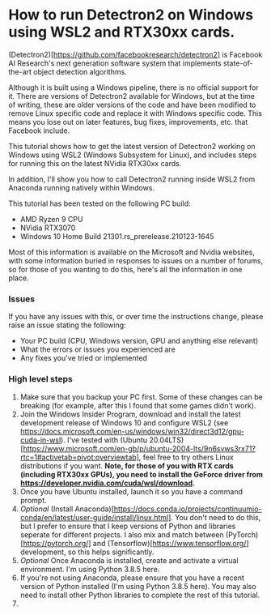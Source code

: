 # How to run Detectron2 on Windows using WSL2 and RTX30xx cards.

(Detectron2)[https://github.com/facebookresearch/detectron2] is Facebook AI Research's next generation software system that implements state-of-the-art object detection algorithms.

Although it is built using a Windows pipeline, there is no official support for it. There are versions of Detectron2 available for Windows, but at the time of writing, these are older versions of the code and have been modified to remove Linux specific code and replace it with Windows specific code. This means you lose out on later features, bug fixes, improvements, etc. that Facebook include.

This tutorial shows how to get the latest version of Detectron2 working on Windows using WSL2 (Windows Subsystem for Linux), and includes steps for running this on the latest NVidia RTX30xx cards.

In addition, I'll show you how to call Detectron2 running inside WSL2 from Anaconda running natively within Windows.

This tutorial has been tested on the following PC build:

* AMD Ryzen 9 CPU
* NVidia RTX3070
* Windows 10 Home Build 21301.rs_prerelease.210123-1645

Most of this information is available on the Microsoft and Nvidia websites, with some information buried in responses to issues on a number of forums, so for those of you wanting to do this, here's all the information in one place.

### Issues

If you have any issues with this, or over time the instructions change, please raise an issue stating the following:

* Your PC build (CPU, Windows version, GPU and anything else relevant)
* What the errors or issues you experienced are
* Any fixes you've tried or implemented

### High level steps

1. Make sure that you backup your PC first. Some of these changes can be breaking (for example, after this I found that some games didn't work).
1. Join the Windows Insider Program, download and install the latest development release of Windows 10 and configure WSL2 (see https://docs.microsoft.com/en-us/windows/win32/direct3d12/gpu-cuda-in-wsl). I've tested with (Ubuntu 20.04LTS)[https://www.microsoft.com/en-gb/p/ubuntu-2004-lts/9n6svws3rx71?rtc=1#activetab=pivot:overviewtab], feel free to try others Linux distributions if you want. **Note, for those of you with RTX cards (including RTX30xx GPUs), you need to install the GeForce driver from https://developer.nvidia.com/cuda/wsl/download.**
1. Once you have Ubuntu installed, launch it so you have a command prompt.
1. *Optional* (Install Anaconda)[https://docs.conda.io/projects/continuumio-conda/en/latest/user-guide/install/linux.html]. You don't need to do this, but I prefer to ensure that I keep versions of Python and libraries seperate for different projects. I also mix and match between (PyTorch)[https://pytorch.org/] and (Tensorflow)[https://www.tensorflow.org/] development, so this helps significantly. 
1. *Optional* Once Anaconda is installed, create and activate a virtual environment. I'm using Python 3.8.5 here.
1. If you're not using Anaconda, please ensure that you have a recent version of Python installed (I'm using Python 3.8.5 here). You may also need to install other Python libraries to complete the rest of this tutorial.
1. 
